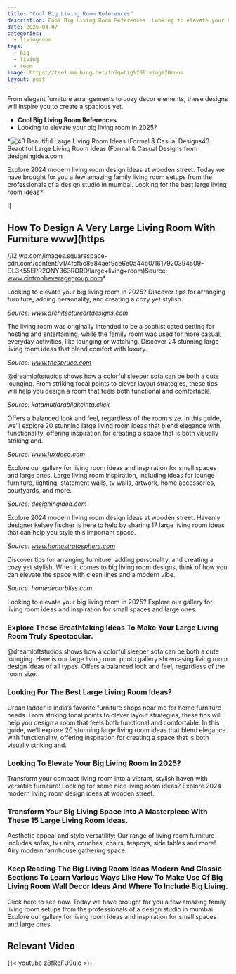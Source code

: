 ```yaml
---
title: "Cool Big Living Room References"
description: Cool Big Living Room References. Looking to elevate your big living room in 2025? From elegant furniture arrangements to cozy decor elements, these designs will...
date: 2025-04-07
categories:
  - livingroom
tags:
  - big
  - living
  - room
image: https://tse1.mm.bing.net/th?q=big%20living%20room
layout: post
---
```


From elegant furniture arrangements to cozy decor elements, these designs will inspire you to create a spacious yet.

- **Cool Big Living Room References**.
- Looking to elevate your big living room in 2025?

*![43 Beautiful Large Living Room Ideas (Formal & Casual Designs](https://i2.wp.com/designingidea.com/wp-content/uploads/2016/08/contemporary-living-room-with-chihuly-inspired-light-fixture-and-city-views.jpg)43 Beautiful Large Living Room Ideas (Formal & Casual Designs from designingidea.com

Explore 2024 modern living room design ideas at wooden street. Today we have brought for you a few amazing family living room setups from the professionals of a design studio in mumbai. Looking for the best large living room ideas?

![

## How To Design A Very Large Living Room With Furniture www](https

//i2.wp.com/images.squarespace-cdn.com/content/v1/4fcf5c8684aef9ce6e0a44b0/1617920394509-DL3K55EPR2QNY363RORD/large+living+room)Source: www.cintronbeveragegroup.com*

Looking to elevate your big living room in 2025? Discover tips for arranging furniture, adding personality, and creating a cozy yet stylish.

*Source: www.architectureartdesigns.com*

The living room was originally intended to be a sophisticated setting for hosting and entertaining, while the family room was used for more casual, everyday activities, like lounging or watching. Discover 24 stunning large living room ideas that blend comfort with luxury.

*Source: www.thespruce.com*

@dreamloftstudios shows how a colorful sleeper sofa can be both a cute lounging. From striking focal points to clever layout strategies, these tips will help you design a room that feels both functional and comfortable.

*Source: katamutiarabijakcinta.click*

Offers a balanced look and feel, regardless of the room size. In this guide, we’ll explore 20 stunning large living room ideas that blend elegance with functionality, offering inspiration for creating a space that is both visually striking and.

*Source: www.luxdeco.com*

Explore our gallery for living room ideas and inspiration for small spaces and large ones. Large living room inspiration, including ideas for lounge furniture, lighting, statement walls, tv walls, artwork, home accessories, courtyards, and more.

*Source: designingidea.com*

Explore 2024 modern living room design ideas at wooden street. Havenly designer kelsey fischer is here to help by sharing 17 large living room ideas that can help you style this important space.

*Source: www.homestratosphere.com*

Discover tips for arranging furniture, adding personality, and creating a cozy yet stylish. When it comes to big living room designs, think of how you can elevate the space with clean lines and a modern vibe.

*Source: homedecorbliss.com*

Looking to elevate your big living room in 2025? Explore our gallery for living room ideas and inspiration for small spaces and large ones.

### Explore These Breathtaking Ideas To Make Your Large Living Room Truly Spectacular.

@dreamloftstudios shows how a colorful sleeper sofa can be both a cute lounging. Here is our large living room photo gallery showcasing living room design ideas of all types. Offers a balanced look and feel, regardless of the room size.

### Looking For The Best Large Living Room Ideas?

Urban ladder is india’s favorite furniture shops near me for home furniture needs. From striking focal points to clever layout strategies, these tips will help you design a room that feels both functional and comfortable. In this guide, we’ll explore 20 stunning large living room ideas that blend elegance with functionality, offering inspiration for creating a space that is both visually striking and.

### Looking To Elevate Your Big Living Room In 2025?

Transform your compact living room into a vibrant, stylish haven with versatile furniture! Looking for some nice living room ideas? Explore 2024 modern living room design ideas at wooden street.

### Transform Your Big Living Space Into A Masterpiece With These 15 Large Living Room Ideas.

Aesthetic appeal and style versatility: Our range of living room furniture includes sofas, tv units, couches, chairs, teapoys, side tables and more!. Airy modern farmhouse gathering space.

### Keep Reading The Big Living Room Ideas Modern And Classic Sections To Learn Various Ways Like How To Make Use Of Big Living Room Wall Decor Ideas And Where To Include Big Living.

Click here to see how. Today we have brought for you a few amazing family living room setups from the professionals of a design studio in mumbai. Explore our gallery for living room ideas and inspiration for small spaces and large ones.

## Relevant Video

{{< youtube z8fRcFU9ujc >}}

